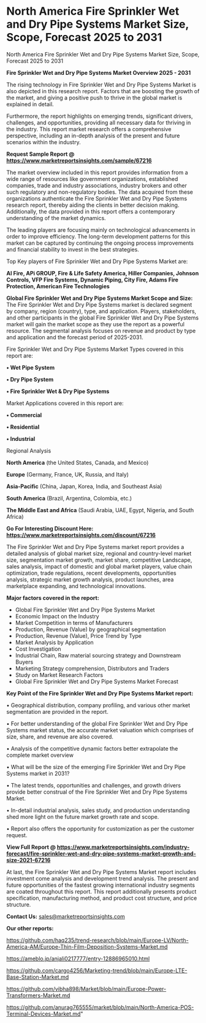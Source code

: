 # North America Fire Sprinkler Wet and Dry Pipe Systems Market Size, Scope, Forecast 2025 to 2031
North America Fire Sprinkler Wet and Dry Pipe Systems Market Size, Scope, Forecast 2025 to 2031

<Strong> Fire Sprinkler Wet and Dry Pipe Systems Market Overview 2025 - 2031</strong>

The rising technology in Fire Sprinkler Wet and Dry Pipe Systems Market is also depicted in this research report. Factors that are boosting the growth of the market, and giving a positive push to thrive in the global market is explained in detail.

Furthermore, the report highlights on emerging trends, significant drivers, challenges, and opportunities, providing all necessary data for thriving in the industry. This report market research offers a comprehensive perspective, including an in-depth analysis of the present and future scenarios within the industry.

<strong>Request Sample Report @ <a href=https://www.marketreportsinsights.com/sample/67216>https://www.marketreportsinsights.com/sample/67216</a></strong>

The market overview included in this report provides information from a wide range of resources like government organizations, established companies, trade and industry associations, industry brokers and other such regulatory and non-regulatory bodies. The data acquired from these organizations authenticate the Fire Sprinkler Wet and Dry Pipe Systems research report, thereby aiding the clients in better decision making. Additionally, the data provided in this report offers a contemporary understanding of the market dynamics.

The leading players are focusing mainly on technological advancements in order to improve efficiency. The long-term development patterns for this market can be captured by continuing the ongoing process improvements and financial stability to invest in the best strategies.

Top Key players of Fire Sprinkler Wet and Dry Pipe Systems Market are:

<strong>AI Fire, APi GROUP, Fire & Life Safety America, Hiller Companies, Johnson Controls, VFP Fire Systems, Dynamic Piping, City Fire, Adams Fire Protection, American Fire Technologies</strong>

<strong><b>Global Fire Sprinkler Wet and Dry Pipe Systems Market Scope and Size:</b></strong>
The Fire Sprinkler Wet and Dry Pipe Systems market is declared segment by company, region (country), type, and application. Players, stakeholders, and other participants in the global Fire Sprinkler Wet and Dry Pipe Systems market will gain the market scope as they use the report as a powerful resource. The segmental analysis focuses on revenue and product by type and application and the forecast period of 2025-2031.

Fire Sprinkler Wet and Dry Pipe Systems Market Types covered in this report are:

<strong>• Wet Pipe System

• Dry Pipe System

• Fire Sprinkler Wet & Dry Pipe Systems</strong>

Market Applications covered in this report are:

<strong>• Commercial

• Residential

• Industrial</strong> 

Regional Analysis

<strong>North America</strong> (the United States, Canada, and Mexico)

<strong>Europe</strong> (Germany, France, UK, Russia, and Italy)

<strong>Asia-Pacific</strong> (China, Japan, Korea, India, and Southeast Asia)

<strong>South America</strong> (Brazil, Argentina, Colombia, etc.)

<strong>The Middle East and Africa</strong> (Saudi Arabia, UAE, Egypt, Nigeria, and South Africa)

<strong>Go For Interesting Discount Here: <a href=https://www.marketreportsinsights.com/discount/67216>https://www.marketreportsinsights.com/discount/67216</a></strong>

The Fire Sprinkler Wet and Dry Pipe Systems market report provides a detailed analysis of global market size, regional and country-level market size, segmentation market growth, market share, competitive Landscape, sales analysis, impact of domestic and global market players, value chain optimization, trade regulations, recent developments, opportunities analysis, strategic market growth analysis, product launches, area marketplace expanding, and technological innovations.

<strong><b>Major factors covered in the report:</b></strong>
<ul>
  <li>Global Fire Sprinkler Wet and Dry Pipe Systems Market </li>
  <li>Economic Impact on the Industry</li>
  <li>Market Competition in terms of Manufacturers</li>
  <li>Production, Revenue (Value) by geographical segmentation</li>
  <li>Production, Revenue (Value), Price Trend by Type</li>
  <li>Market Analysis by Application</li>
  <li>Cost Investigation</li>
  <li>Industrial Chain, Raw material sourcing strategy and Downstream Buyers</li>
  <li>Marketing Strategy comprehension, Distributors and Traders</li>
  <li>Study on Market Research Factors</li>
  <li>Global Fire Sprinkler Wet and Dry Pipe Systems Market Forecast</li>
</ul>

<strong><b>Key Point of the Fire Sprinkler Wet and Dry Pipe Systems Market report:</b></strong>

• Geographical distribution, company profiling, and various other market segmentation are provided in the report.

• For better understanding of the global Fire Sprinkler Wet and Dry Pipe Systems market status, the accurate market valuation which comprises of size, share, and revenue are also covered.

• Analysis of the competitive dynamic factors better extrapolate the complete market overview

• What will be the size of the emerging Fire Sprinkler Wet and Dry Pipe Systems market in 2031?

• The latest trends, opportunities and challenges, and growth drivers provide better construal of the Fire Sprinkler Wet and Dry Pipe Systems Market.

• In-detail industrial analysis, sales study, and production understanding shed more light on the future market growth rate and scope.

• Report also offers the opportunity for customization as per the customer request.

<strong><b>View Full Report @ <a href=https://www.marketreportsinsights.com/industry-forecast/fire-sprinkler-wet-and-dry-pipe-systems-market-growth-and-size-2021-67216>https://www.marketreportsinsights.com/industry-forecast/fire-sprinkler-wet-and-dry-pipe-systems-market-growth-and-size-2021-67216</a></b></strong>


At last, the Fire Sprinkler Wet and Dry Pipe Systems Market report includes investment come analysis and development trend analysis. The present and future opportunities of the fastest growing international industry segments are coated throughout this report. This report additionally presents product specification, manufacturing method, and product cost structure, and price structure.

<strong>Contact Us:</strong>
sales@marketreportsinsights.com

<strong>Our other reports:</strong>

<a href=https://github.com/haq235/trend-research/blob/main/Europe-LV/North-America-AM/Europe-Thin-Film-Deposition-Systems-Market.md>https://github.com/haq235/trend-research/blob/main/Europe-LV/North-America-AM/Europe-Thin-Film-Deposition-Systems-Market.md</a>

<a href=https://ameblo.jp/anjali0217777/entry-12886965010.html>https://ameblo.jp/anjali0217777/entry-12886965010.html</a>

<a href=https://github.com/cargo4256/Marketing-trend/blob/main/Europe-LTE-Base-Station-Market.md>https://github.com/cargo4256/Marketing-trend/blob/main/Europe-LTE-Base-Station-Market.md</a>

<a href=https://github.com/vibha898/Market/blob/main/Europe-Power-Transformers-Market.md>https://github.com/vibha898/Market/blob/main/Europe-Power-Transformers-Market.md</a>

<a href=https://github.com/anurag765555/market/blob/main/North-America-POS-Terminal-Devices-Market.md>https://github.com/anurag765555/market/blob/main/North-America-POS-Terminal-Devices-Market.md</a>"
